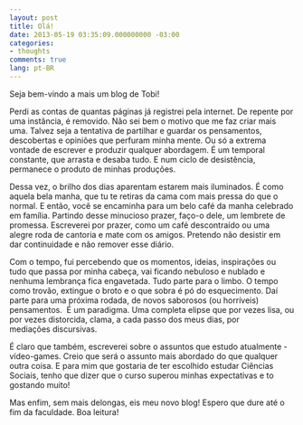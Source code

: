 ```yaml
---
layout: post
title: Olá!
date: 2013-05-19 03:35:09.000000000 -03:00
categories:
- thoughts
comments: true
lang: pt-BR
---
```

Seja bem-vindo a mais um blog de Tobi!

Perdi as contas de quantas páginas já registrei pela internet. De repente por uma instância, é removido. Não sei bem o motivo que me faz criar mais uma. Talvez seja a tentativa de partilhar e guardar os pensamentos, descobertas e opiniões que perfuram minha mente. Ou só a extrema vontade de escrever e produzir qualquer abordagem. É um temporal constante, que arrasta e desaba tudo. E num ciclo de desistência, permanece o produto de minhas produções.

Dessa vez, o brilho dos dias aparentam estarem mais iluminados. É como aquela bela manha, que tu te retiras da cama com mais pressa do que o normal. E então, você se encaminha para um belo café da manha celebrado em família. Partindo desse minucioso prazer, faço-o dele, um lembrete de promessa. Escreverei por prazer, como um café descontraído ou uma alegre roda de cantoria e mate com os amigos. Pretendo não desistir em dar continuidade e não remover esse diário.

Com o tempo, fui percebendo que os momentos, ideias, inspirações ou tudo que passa por minha cabeça, vai ficando nebuloso e nublado e nenhuma lembrança fica engavetada. Tudo parte para o limbo. O tempo como trovão, extingue o broto e o que sobra é pó do esquecimento. Daí parte para uma próxima rodada, de novos saborosos (ou horríveis) pensamentos.  É um paradigma. Uma completa elipse que por vezes lisa, ou por vezes distorcida, clama, a cada passo dos meus dias, por mediações discursivas.

É claro que também, escreverei sobre o assuntos que estudo atualmente - vídeo-games. Creio que será o assunto mais abordado do que qualquer outra coisa. E para mim que gostaria de ter escolhido estudar Ciências Sociais, tenho que dizer que o curso superou minhas expectativas e to gostando muito!

Mas enfim, sem mais delongas, eis meu novo blog! Espero que dure até o fim da faculdade. Boa leitura!
